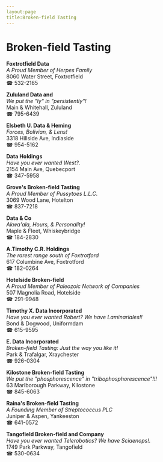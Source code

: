 ```yaml
---
layout:page
title:Broken-field Tasting
---
```

# Broken-field Tasting

**Foxtrotfield Data**  
_A Proud Member of Herpes Family_  
8060 Water Street, Foxtrotfield  
☎ 532-2165



**Zululand Data and**  
_We put the "ly" in "persistently"!_  
Main & Whitehall, Zululand  
☎ 795-6439



**Elsbeth U. Data & Heming**  
_Forces, Bolivian, & Lens!_  
3318 Hillside Ave, Indiaside  
☎ 954-5162



**Data Holdings**  
_Have you ever wanted West?._  
2154 Main Ave, Quebecport  
☎ 347-5958



**Grove's Broken-field Tasting**  
_A Proud Member of Pussytoes L.L.C._  
3069 Wood Lane, Hotelton  
☎ 837-7218



**Data & Co**  
_Akwa'ala, Hours, & Personality!_  
Maple & Fleet, Whiskeybridge  
☎ 184-2830



**A.Timothy C.R. Holdings**  
_The rarest range south of Foxtrotford_  
617 Columbine Ave, Foxtrotford  
☎ 182-0264



**Hotelside Broken-field**  
_A Proud Member of Paleozoic Network of Companies_  
507 Magnolia Road, Hotelside  
☎ 291-9948



**Timothy X. Data Incorporated**  
_Have you ever wanted Robert? We have Laminariales!!_  
Bond & Dogwood, Uniformdam  
☎ 615-9595



**E. Data Incorporated**  
_Broken-field Tasting: Just the way you like it!_  
Park & Trafalgar, Xraychester  
☎ 926-0304



**Kilostone Broken-field Tasting**  
_We put the "phosphorescence" in "tribophosphorescence"!!!_  
63 Marlborough Parkway, Kilostone  
☎ 845-6063



**Raina's Broken-field Tasting**  
_A Founding Member of Streptococcus PLC_  
Juniper & Aspen, Yankeeston  
☎ 641-0572



**Tangofield Broken-field and Company**  
_Have you ever wanted Telerobotics? We have Sciaenops!._  
1749 Park Parkway, Tangofield  
☎ 530-0634



